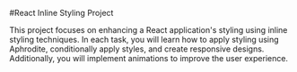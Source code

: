 #React Inline Styling Project

This project focuses on enhancing a React application's styling using inline styling techniques. In each task, you will learn how to apply styling using Aphrodite, conditionally apply styles, and create responsive designs. Additionally, you will implement animations to improve the user experience.
